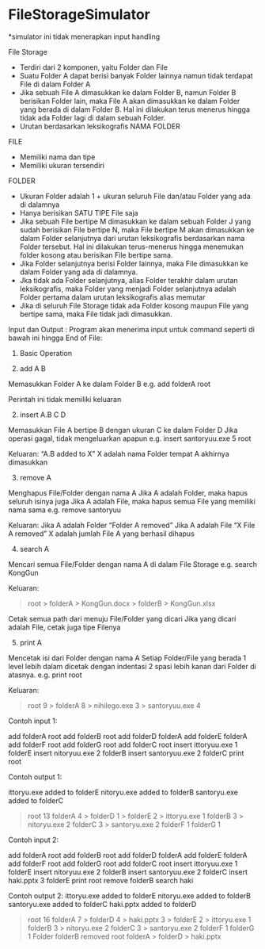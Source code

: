 # FileStorageSimulator

*simulator ini tidak menerapkan input handling

File Storage

- Terdiri dari 2 komponen, yaitu Folder dan File
- Suatu Folder A dapat berisi banyak Folder lainnya namun tidak terdapat File di dalam Folder A
- Jika sebuah File A dimasukkan ke dalam Folder B, namun Folder B berisikan Folder lain, maka File A akan dimasukkan ke dalam Folder yang berada di dalam Folder B. Hal ini dilakukan terus menerus hingga tidak ada Folder lagi di dalam sebuah Folder.
- Urutan berdasarkan leksikografis NAMA FOLDER


FILE

- Memiliki nama dan tipe
- Memiliki ukuran tersendiri


FOLDER

- Ukuran Folder adalah 1 + ukuran seluruh File dan/atau Folder yang ada di dalamnya
- Hanya berisikan SATU TIPE File saja
- Jika sebuah File bertipe M dimasukkan ke dalam sebuah Folder J yang sudah berisikan File bertipe N, maka File bertipe M akan dimasukkan ke dalam Folder selanjutnya dari urutan leksikografis berdasarkan nama Folder tersebut. Hal ini dilakukan terus-menerus hingga menemukan folder kosong atau berisikan File bertipe sama.
- Jika Folder selanjutnya berisi Folder lainnya, maka File dimasukkan ke dalam Folder yang ada di dalamnya.
- Jka tidak ada Folder selanjutnya, alias Folder terakhir dalam urutan leksikografis, maka Folder yang menjadi Folder selanjutnya adalah Folder pertama dalam urutan leksikografis alias memutar
- Jika di seluruh File Storage tidak ada Folder kosong maupun File yang bertipe sama, maka File tidak jadi dimasukkan.




Input dan Output :
Program akan menerima input untuk command seperti di bawah ini hingga End of
File:
1. Basic Operation

  1. add A B
  
  Memasukkan Folder A ke dalam Folder B
  e.g. add folderA root
  
  Perintah ini tidak memiliki keluaran
  
  
  2. insert A.B C D
  
  Memasukkan File A bertipe B dengan ukuran C ke dalam Folder D
  Jika operasi gagal, tidak mengeluarkan apapun
  e.g. insert santoryuu.exe 5 root
  
  Keluaran:
  “A.B added to X”
  X adalah nama Folder tempat A akhirnya dimasukkan
  
  
  3. remove A
  
  Menghapus File/Folder dengan nama A
  Jika A adalah Folder, maka hapus seluruh isinya juga
  Jika A adalah File, maka hapus semua File yang memiliki nama sama
  e.g. remove santoryuu
  
  Keluaran:
  Jika A adalah Folder
  “Folder A removed”
  Jika A adalah File
  “X File A removed”
  X adalah jumlah File A yang berhasil dihapus
  
  
  4. search A
  
  Mencari semua File/Folder dengan nama A di dalam File Storage
  e.g. search KongGun
    
  Keluaran:
  > root
    > folderA
      > KongGun.docx
    > folderB
      > KongGun.xlsx
      
  Cetak semua path dari menuju File/Folder yang dicari
  Jika yang dicari adalah File, cetak juga tipe Filenya
  
  
  5. print A
  
  Mencetak isi dari Folder dengan nama A
  Setiap Folder/File yang berada 1 level lebih dalam dicetak dengan
  indentasi 2 spasi lebih kanan dari Folder di atasnya.
  e.g. print root
  
  Keluaran:
  > root 9
    > folderA 8
      > nihilego.exe 3
      > santoryuu.exe 4
      
      
Contoh input 1:

add folderA root
add folderB root
add folderD folderA
add folderE folderA
add folderF root
add folderG root
add folderC root
insert ittoryuu.exe 1 folderE
insert nitoryuu.exe 2 folderB
insert santoryuu.exe 2 folderC
print root

Contoh output 1:

ittoryu.exe added to folderE
nitoryu.exe added to folderB
santoryu.exe added to folderC
> root 13
  > folderA 4
    > folderD 1
    > folderE 2
      > ittoryu.exe 1
  > folderB 3
    > nitoryu.exe 2
  > folderC 3
    > santoryu.exe 2
  > folderF 1
  > folderG 1
  
  
Contoh input 2:
 
add folderA root
add folderB root
add folderD folderA
add folderE folderA
add folderF root
add folderG root
add folderC root
insert ittoryuu.exe 1 folderE
insert nitoryuu.exe 2 folderB
insert santoryuu.exe 2 folderC
insert haki.pptx 3 folderE
print root
remove folderB
search haki

Contoh output 2:
ittoryu.exe added to folderE
nitoryu.exe added to folderB
santoryu.exe added to folderC
haki.pptx added to folderD
> root 16
  > folderA 7
    > folderD 4
      > haki.pptx 3
    > folderE 2
      > ittoryu.exe 1
  > folderB 3
    > nitoryu.exe 2
  > folderC 3
    > santoryu.exe 2
  > folderF 1
  > folderG 1
Folder folderB removed
> root
  > folderA
    > folderD
      > haki.pptx
